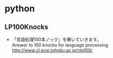 # python

## LP100Knocks
- 「言語処理100本ノック」を解いていきます。  
  Answer to 100 knocks for language processing  
   http://www.cl.ecei.tohoku.ac.jp/nlp100/